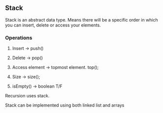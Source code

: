 ## Stack

Stack is an abstract data type. Means there will be a specific order in which you can insert, delete or access your elements.

### Operations

1. Insert -> push()

2. Delete -> pop()

3. Access element -> topmost element. top();

4. Size -> size();

5. isEmpty() -> boolean T/F

Recursion uses stack.    


Stack can be implemented using both linked list and arrays
